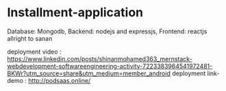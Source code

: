 # Installment-application
Database: Mongodb, Backend: nodejs and expressjs, Frontend: reactjs
allright to sanan


deployment video : https://www.linkedin.com/posts/shinanmohamed363_mernstack-webdevelopment-softwareengineering-activity-7223383964541972481-BKWr?utm_source=share&utm_medium=member_android
deployment link-demo : http://podsaas.online/

